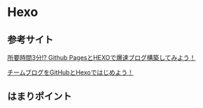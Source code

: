 Hexo
======================

参考サイト
------
[所要時間3分!? Github PagesとHEXOで爆速ブログ構築してみよう！](http://liginc.co.jp/web/programming/server/104594 "")

[チームブログをGitHubとHexoではじめよう！](http://blog.otakumode.com/2014/08/08/Blogging-with-hexoio/ "")


はまりポイント
------
